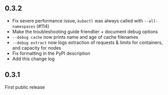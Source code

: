 ## 0.3.2

- Fix severe performance issue, `kubectl` was always called with `--all-namespaces` (#114)
- Make the troubleshooting guide friendlier + document debug options
- `--debug cache` now prints name and age of cache filenames
- `--debug extract` now logs extraction of requests & limits for containers, and capacity for nodes
- Fix formatting in the PyPI description
- Add this change log

## 0.3.1

First public release
